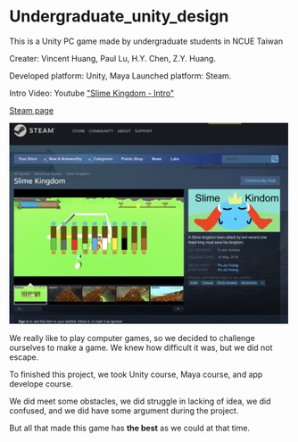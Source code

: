 # Undergraduate_unity_design
This is a Unity PC game made by undergraduate students in NCUE Taiwan

Creater: Vincent Huang, Paul Lu, H.Y. Chen, Z.Y. Huang.

Developed platform: Unity, Maya
Launched platform: Steam.

Intro Video: Youtube ["Slime Kingdom - Intro"](https://www.youtube.com/watch?v=oB9Jehshzfo)

[Steam page](https://store.steampowered.com/app/866960/Slime_Kingdom/)

<img src="images/slime.png" width = "500" >

We really like to play computer games, so we decided to challenge ourselves to make a game.
We knew how difficult it was, but we did not escape.

To finished this project, we took Unity course, Maya course, and app develope course.

We did meet some obstacles, we did struggle in lacking of idea, we did confused, and we did have some argument during the project.

But all that made this game has **the best** as we could at that time.
